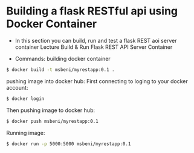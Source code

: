 # Building a flask RESTful api using Docker Container
- In this section you can build, run and test a flask REST aoi server container
Lecture Build & Run Flask REST API Server Container

- Commands:
building docker container
```bash
$ docker build -t msbeni/myrestapp:0.1 .
```
pushing image into docker hub:
First connecting to loging to your docker account:
```bash
$ docker login
```
Then pushing image to docker hub:
```bash
$ docker push msbeni/myrestapp:0.1
```
Running image:
```bash
$ docker run -p 5000:5000 msbeni/myrestapp:0.1
```
